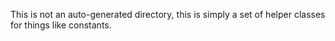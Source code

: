 This is not an auto-generated directory, this is simply a set of helper classes for things like constants.
